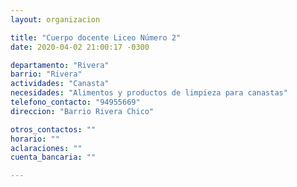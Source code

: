 ```yaml
---
layout: organizacion

title: "Cuerpo docente Liceo Número 2"
date: 2020-04-02 21:00:17 -0300

departamento: "Rivera"
barrio: "Rivera"
actividades: "Canasta"
necesidades: "Alimentos y productos de limpieza para canastas"
telefono_contacto: "94955669"
direccion: "Barrio Rivera Chico"

otros_contactos: ""
horario: ""
aclaraciones: ""
cuenta_bancaria: ""

---
```

